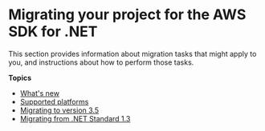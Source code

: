 # Migrating your project for the AWS SDK for \.NET<a name="net-dg-migrating"></a>

This section provides information about migration tasks that might apply to you, and instructions about how to perform those tasks\.

**Topics**
+ [What's new](whats-new.md)
+ [Supported platforms](net-dg-supported-platforms.md)
+ [Migrating to version 3\.5](net-dg-v35.md)
+ [Migrating from \.NET Standard 1\.3](migration-from-net-standard-1-3.md)